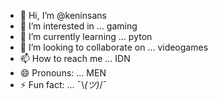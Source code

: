 - 👋 Hi, I’m @keninsans
- 👀 I’m interested in ... gaming
- 🌱 I’m currently learning ... pyton
- 💞️ I’m looking to collaborate on ... videogames
- 📫 How to reach me ... IDN
- 😄 Pronouns: ... MEN
- ⚡ Fun fact: ... ¯\\_(ツ)_/¯

<!---
keninsans/keninsans is a ✨ special ✨ repository because its `README.md` (this file) appears on your GitHub profile.
You can click the Preview link to take a look at your changes.
--->
